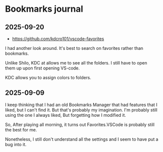 # Bookmarks journal

## 2025-09-20

* https://github.com/kdcro101/vscode-favorites

I had another look around. It's best to search on favorites rather than bookmarks.

Unlike Shilo, KDC at allows me to see all the folders. I still have to open them up upon first opening VS-code.

KDC allows you to assign colors to folders.

## 2025-09-09

I keep thinking that I had an old Bookmarks Manager that had features that I liked, but I can't find it. But that's probably my imagination. I'm probably still using the one I always liked, But forgetting how I modified it.

So, After playing all morning, it turns out Favorites.VSCode is probably still the best for me.

Nonetheless, I still don't understand all the settings and I seem to have put a bug into it.

